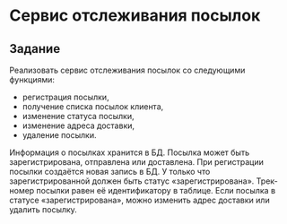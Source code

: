 # Сервис отслеживания посылок

## Задание
Реализовать сервис отслеживания посылок со следующими функциями:
- регистрация посылки,
- получение списка посылок клиента,
- изменение статуса посылки,
- изменение адреса доставки,
- удаление посылки.

Информация о посылках хранится в БД. Посылка может быть зарегистрирована, отправлена или доставлена. При регистрации посылки создаётся новая запись в БД. У только что зарегистрированной должен быть статус «зарегистрирована». Трек-номер посылки равен её идентификатору в таблице. Если посылка в статусе «зарегистрирована», можно изменить адрес доставки или удалить посылку.

